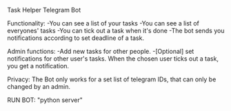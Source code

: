 Task Helper Telegram Bot

Functionality:
-You can see a list of your tasks
-You can see a list of everyones' tasks
-You can tick out a task when it's done
-The bot sends you notifications according to set deadline of a task.

Admin functions:
-Add new tasks for other people.
-[Optional] set notifications for other user's tasks. When the chosen user ticks out a task, you get a notification.

Privacy:
The Bot only works for a set list of telegram IDs, that can only be changed by an admin.



RUN BOT: "python server"
